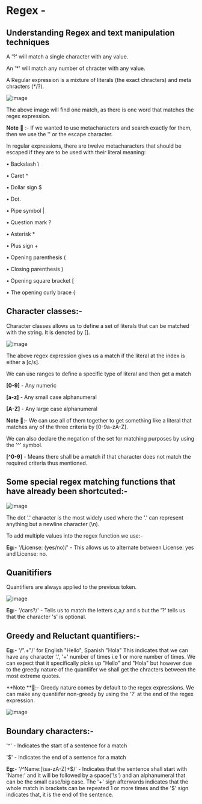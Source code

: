 # Regex - 
## Understanding Regex and text manipulation techniques

A '?' will match a single character with any value.

An '*' will match any number of chracter with any value.

A Regular expression is a mixture of literals (the exact chracters) and meta chracters (*/?).

![image](https://user-images.githubusercontent.com/100412162/176047589-b7fdca0c-359c-47c7-b170-aa4f0cd38a8a.png)

The above image will find one match, as there is one word that matches the regex expression.

**Note** 📝 :- If we wanted to use metacharacters and search exactly for them, then we use the '\' or the escape character.

In regular expressions, there are twelve metacharacters that should be escaped if they are to be used with their literal meaning:

• Backslash \

• Caret ^

• Dollar sign $

• Dot.

• Pipe symbol |

• Question mark ?

• Asterisk *

• Plus sign +

• Opening parenthesis (

• Closing parenthesis )

• Opening square bracket [

• The opening curly brace {

## Character classes:-

Character classes allows us to define a set of literals that can be matched with the string. It is denoted by [].

![image](https://user-images.githubusercontent.com/100412162/176048487-4c53f3c0-d61f-4d0c-8e89-c5f3a4c7f346.png)

The above regex expression gives us a match if the literal at the index is either a [c/s].

We can use ranges to define a specific type of literal and then get a match

**[0-9]** - Any numeric 

**[a-z]** - Any small case alphanumeral

**[A-Z]** - Any large case alphanumeral

**Note** 📝:- We can use all of them together to get something like a literal that matches any of the three criteria by [0-9a-zA-Z].

We can also declare the negation of the set for matching purposes by using the '^' symbol.

**[^0-9]** - Means there shall be a match if that character does not match the required criteria thus mentioned.

## Some special regex matching functions that have already been shortcuted:-

![image](https://user-images.githubusercontent.com/100412162/176049677-60038d85-829f-4852-9a05-9584fc9ba7c3.png)

The dot '.' character is the most widely used where the '.' can represent anything but a newline character (\n).

To add multiple values into the regex function we use:-

**Eg:**- '/License: (yes/no)/' - This allows us to alternate between License: yes and License: no.

## Quanitifiers

Quantifiers are always applied to the previous token.

![image](https://user-images.githubusercontent.com/100412162/176051577-306dc4ee-ada8-49e6-b98f-1b466cf08ef1.png)

**Eg:**- '/cars?/' - Tells us to match the letters c,a,r and s but the '?' tells us that the character 's' is optional.

## Greedy and Reluctant quantifiers:-

**Eg:**- '/".+"/' for  English "Hello", Spanish "Hola"
This indicates that we can have any character '.', '+' number of times i.e 1 or more number of times. We can expect that it specifically picks up "Hello" and "Hola" but however due to the greedy nature of the quantiifer we shall get the chracters between the most extreme quotes.

**Note **📝:- Greedy nature comes by default to the regex expressions. We can make any quantiifer non-greedy by using the '?' at the end of the regex expression.

![image](https://user-images.githubusercontent.com/100412162/176052469-028939af-d1a5-4729-8fdf-fccdb643832a.png)

## Boundary characters:-

'^' - Indicates the start of a sentence for a match

'$' - Indicates the end of a sentence for a match

**Eg:**-  '/^Name:[\sa-zA-Z]+$/' - Indicates that the sentence shall start with 'Name:' and it will be followed by a space('\s') and an alphanumeral that can be the small case/big case. The '+' sign afterwards indicates that the whole match in brackets can be repeated 1 or more times and the '$' sign indicates that, it is the end of the sentence.

